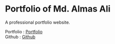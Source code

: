 # Portfolio of Md. Almas Ali

A professional portfolio website.

Portfolio	: [Portfolio][1] <br>
Github		: [Github][2]<br>


[1]: <http://almasali.me> "Md. Almas Ali"
[2]: <https://github.com/Almas-Ali> "Md. Almas Ali"
